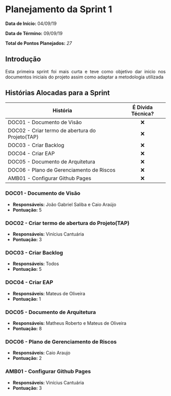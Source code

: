 # Planejamento da Sprint 1

**Data de Início:** 04/09/19

**Data de Término:** 09/09/19

**Total de Pontos Planejados:** _*27*_

## Introdução
<p align = "justify"> Esta primeira sprint foi mais curta e teve como objetivo dar inicio nos documentos iniciais do projeto assim como adaptar a metodologia utilizada
</p>


## Histórias Alocadas para a Sprint

| História | É Dívida Técnica? |
| -------- | :----: |
| DOC01 - Documento de Visão | :x: |
| DOC02 - Criar termo de abertura do Projeto(TAP) | :x: |
| DOC03 - Criar Backlog | :x: |
| DOC04 - Criar EAP | :x: |
| DOC05 - Documento de Arquitetura | :x: |
| DOC06 - Plano de Gerenciamento de Riscos | :x: |
| AMB01 - Configurar Github Pages | :x: |

### DOC01 - Documento de Visão
* **Responsáveis:** João Gabriel Saliba e Caio Araújo
* **Pontuação:** 5

### DOC02 - Criar termo de abertura do Projeto(TAP)
* **Responsáveis:** Vinícius Cantuária
* **Pontuação:** 3

### DOC03 - Criar Backlog
* **Responsáveis:** Todos
* **Pontuação:** 5

### DOC04 - Criar EAP
* **Responsáveis:** Mateus de Oliveira
* **Pontuação:** 1

### DOC05 - Documento de Arquitetura
* **Responsáveis:** Matheus Roberto e Mateus de Oliveira
* **Pontuação:** 8

### DOC06 - Plano de Gerenciamento de Riscos
* **Responsáveis:** Caio Araujo
* **Pontuação:** 2

### AMB01 - Configurar Github Pages
* **Responsáveis:** Vinícius Cantuária
* **Pontuação:** 3
